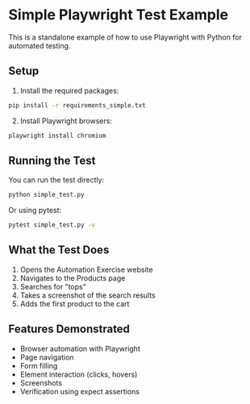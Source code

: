 #  Simple Playwright Test Example

This is a standalone example of how to use Playwright with Python for automated testing.

## Setup

1. Install the required packages:

```bash
pip install -r requirements_simple.txt
```

2. Install Playwright browsers:

```bash
playwright install chromium
```

## Running the Test

You can run the test directly:

```bash
python simple_test.py
```

Or using pytest:

```bash
pytest simple_test.py -v
```

## What the Test Does

1. Opens the Automation Exercise website
2. Navigates to the Products page
3. Searches for "tops"
4. Takes a screenshot of the search results
5. Adds the first product to the cart

## Features Demonstrated

- Browser automation with Playwright
- Page navigation
- Form filling
- Element interaction (clicks, hovers)
- Screenshots
- Verification using expect assertions
 